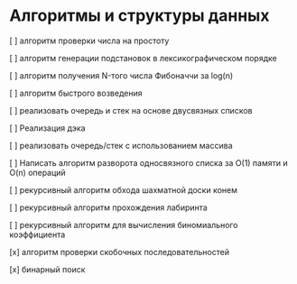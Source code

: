 # Алгоритмы и структуры данных
  
[ ] алгоритм проверки числа на простоту

[ ] алгоритм генерации подстановок в лексикографическом порядке

[ ] алгоритм получения N-того числа Фибоначчи за log(n)

[ ] алгоритм быстрого возведения

[ ] реализовать очередь и стек на основе двусвязных списков

[ ] Реализация дэка

[ ] реализовать очередь/стек с использованием массива

[ ] Написать алгоритм разворота односвязного списка за O(1) памяти и O(n) операций

[ ] рекурсивный алгоритм обхода шахматной доски конем

[ ] рекурсивный алгоритм прохождения лабиринта

[ ] рекурсивный алгоритм для вычисления биномиального коэффициента

[x] алгоритм проверки скобочных последовательностей

[x] бинарный поиск

